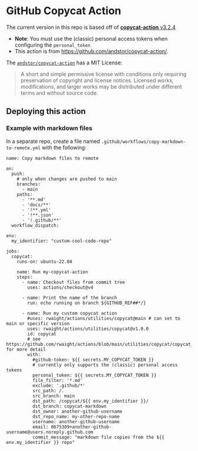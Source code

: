 # GitHub Copycat Action

The current version in this repo is based off of [**copycat-action** v3.2.4](https://github.com/andstor/copycat-action/releases/tag/v3.2.4)
- **Note**: You must use the (classic) personal access tokens when configuring the `personal_token`
- This action is from https://github.com/andstor/copycat-action/.

The [`andstor/copycat-action`](https://github.com/andstor/copycat-action/) has a MIT License:
> A short and simple permissive license with conditions only requiring preservation of copyright and license notices. Licensed works, modifications, and larger works may be distributed under different terms and without source code.


## Deploying this action

### Example with markdown files

In a separate repo, create a file named `.github/workflows/copy-markdown-to-remote.yml` with the following:
```
name: Copy markdown files to remote

on:
  push:
    # only when changes are pushed to main
    branches:
      - main
    paths:
      - '**.md'
      - 'docs/**'
      - '!**.yml'
      - '!**.json'
      - '!.github/**'
  workflow_dispatch:

env:
  my_identifier: "custom-cool-code-repo"

jobs:
  copycat:
    runs-on: ubuntu-22.04
    
    name: Run my-copycat-action
    steps:
      - name: Checkout files from commit tree
        uses: actions/checkout@v4
      
      - name: Print the name of the branch
        run: echo running on branch ${GITHUB_REF##*/}

      - name: Run my custom copycat action
        #uses: rwaight/actions/utilities/copycat@main # can set to main or specific version
        uses: rwaight/actions/utilities/copycat@v1.0.0
        id: copycat
        # see https://github.com/rwaight/actions/blob/main/utilities/copycat/copycat_README.md for more detail
        with:
          #github-token: ${{ secrets.MY_COPYCAT_TOKEN }}
          # currently only supports the (classic) personal access tokens
          personal_token: ${{ secrets.MY_COPYCAT_TOKEN }}
          file_filter: '*.md'
          exclude: '.github/*'
          src_path: /.
          src_branch: main
          dst_path: /copycat/${{ env.my_identifier }}/
          dst_branch: copycat-markdown
          dst_owner: another-github-username
          dst_repo_name: my-other-repo-name
          username: another-github-username
          email: 8675309+another-github-username@users.noreply.github.com
          commit_message: "markdown file copies from the ${{ env.my_identifier }} repo"

```
